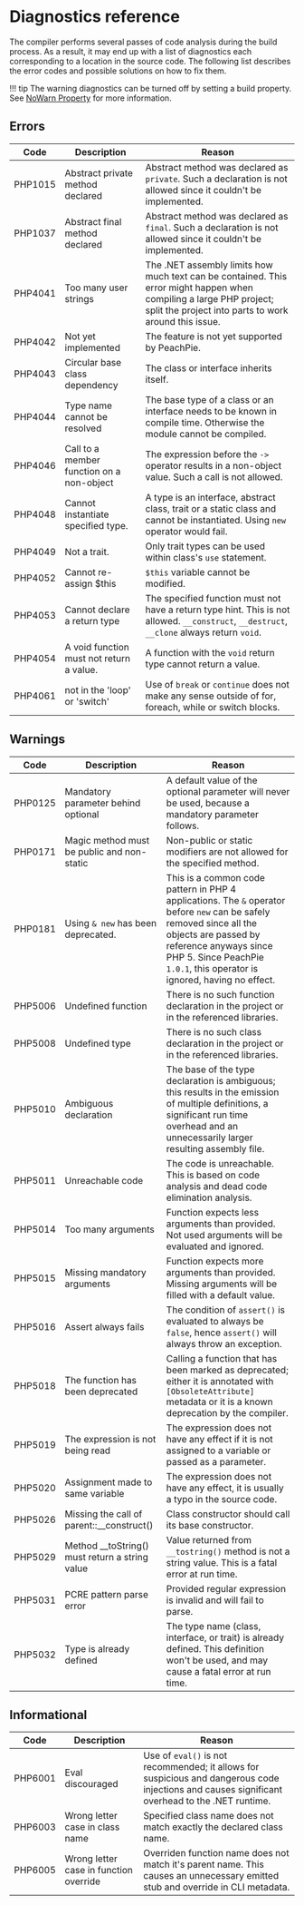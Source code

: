 # Diagnostics reference

The compiler performs several passes of code analysis during the build process. As a result, it may end up with a list of diagnostics each corresponding to a location in the source code. The following list describes the error codes and possible solutions on how to fix them.

!!! tip
    The warning diagnostics can be turned off by setting a build property. See [NoWarn Property](/php/msbuild#nowarn) for more information.

## Errors

Code | Description | Reason
---- | ----------- | ------
PHP1015 | Abstract private method declared | Abstract method was declared as `private`. Such a declaration is not allowed since it couldn't be implemented.
PHP1037 | Abstract final method declared | Abstract method was declared as `final`. Such a declaration is not allowed since it couldn't be implemented.
PHP4041 | Too many user strings | The .NET assembly limits how much text can be contained. This error might happen when compiling a large PHP project; split the project into parts to work around this issue.
PHP4042 | Not yet implemented | The feature is not yet supported by PeachPie.
PHP4043 | Circular base class dependency | The class or interface inherits itself.
PHP4044 | Type name cannot be resolved | The base type of a class or an interface needs to be known in compile time. Otherwise the module cannot be compiled.
PHP4046 | Call to a member function on a non-object | The expression before the `->` operator results in a non-object value. Such a call is not allowed.
PHP4048 | Cannot instantiate specified type. | A type is an interface, abstract class, trait or a static class and cannot be instantiated. Using `new` operator would fail.
PHP4049 | Not a trait. | Only trait types can be used within class's `use` statement.
PHP4052 | Cannot re-assign $this | `$this` variable cannot be modified.
PHP4053 | Cannot declare a return type | The specified function must not have a return type hint. This is not allowed. `__construct`, `__destruct`, `__clone` always return `void`.
PHP4054 | A void function must not return a value. | A function with the `void` return type cannot return a value.
PHP4061 | not in the 'loop' or 'switch' | Use of `break` or `continue` does not make any sense outside of for, foreach, while or switch blocks.

## Warnings

Code | Description | Reason
---- | ----------- | ------
PHP0125 | Mandatory parameter behind optional | A default value of the optional parameter will never be used, because a mandatory parameter follows.
PHP0171 | Magic method must be public and non-static | Non-public or static modifiers are not allowed for the specified method.
PHP0181 | Using `& new` has been deprecated. | This is a common code pattern in PHP 4 applications. The `&` operator before `new` can be safely removed since all the objects are passed by reference anyways since PHP 5. Since PeachPie `1.0.1`, this operator is ignored, having no effect.
PHP5006 | Undefined function | There is no such function declaration in the project or in the referenced libraries.
PHP5008 | Undefined type | There is no such class declaration in the project or in the referenced libraries.
PHP5010 | Ambiguous declaration | The base of the type declaration is ambiguous; this results in the emission of multiple definitions, a significant run time overhead and an unnecessarily larger resulting assembly file.
PHP5011 | Unreachable code | The code is unreachable. This is based on code analysis and dead code elimination analysis.
PHP5014 | Too many arguments | Function expects less arguments than provided. Not used arguments will be evaluated and ignored.
PHP5015 | Missing mandatory arguments | Function expects more arguments than provided. Missing arguments will be filled with a default value.
PHP5016 | Assert always fails | The condition of `assert()` is evaluated to always be `false`, hence `assert()` will always throw an exception.
PHP5018 | The function has been deprecated | Calling a function that has been marked as deprecated; either it is annotated with `[ObsoleteAttribute]` metadata or it is a known deprecation by the compiler.
PHP5019 | The expression is not being read | The expression does not have any effect if it is not assigned to a variable or passed as a parameter.
PHP5020 | Assignment made to same variable | The expression does not have any effect, it is usually a typo in the source code.
PHP5026 | Missing the call of parent::__construct() | Class constructor should call its base constructor.
PHP5029 | Method __toString() must return a string value | Value returned from `__tostring()` method is not a string value. This is a fatal error at run time.
PHP5031 | PCRE pattern parse error | Provided regular expression is invalid and will fail to parse.
PHP5032 | Type is already defined | The type name (class, interface, or trait) is already defined. This definition won't be used, and may cause a fatal error at run time.

## Informational

Code | Description | Reason
---- | ----------- | ------
PHP6001 | Eval discouraged | Use of `eval()` is not recommended; it allows for suspicious and dangerous code injections and causes significant overhead to the .NET runtime.
PHP6003 | Wrong letter case in class name | Specified class name does not match exactly the declared class name.
PHP6005 | Wrong letter case in function override | Overriden function name does not match it's parent name. This causes an unnecessary emitted stub and override in CLI metadata.
